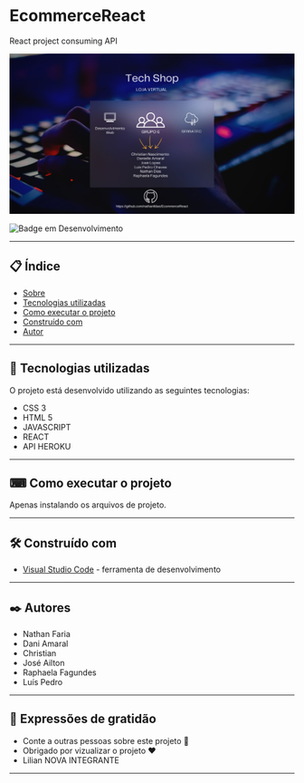 # EcommerceReact
React project consuming API

![](https://github.com/daniamaral27/Desenvolvimento-Web-React-/blob/004bcbe876bad3c1b370da5e490d53993314e8d7/Site%20para%20Link%20na%20Bio%20Tecnologia%20e%20Jogos%20Escuro%20Simples%20Azul-escuro.png)

![Badge em Desenvolvimento](https://img.shields.io/static/v1?label=STATUS&message=FINALIZADO&color=GREEN&style=for-the-badge)
 
--- 

## 📋 Índice

- [Sobre](#front-end)
- [Tecnologias utilizadas](#-tecnologias-utilizadas)
- [Como executar o projeto](#-como-executar-o-projeto)
- [Construído com](#%EF%B8%8F-construído-com)
- [Autor](#%EF%B8%8F-autores)

--- 

## 🚀 Tecnologias utilizadas

O projeto está desenvolvido utilizando as seguintes tecnologias:

- CSS 3
- HTML 5
- JAVASCRIPT
- REACT
- API HEROKU

--- 

## ⌨ Como executar o projeto

Apenas instalando os arquivos de projeto.

--- 

## 🛠️ Construído com

* [Visual Studio Code](https://code.visualstudio.com/) - ferramenta de desenvolvimento

--- 

## ✒️ Autores

  - Nathan Faria
  - Dani Amaral
  - Christian
  - José Ailton
  - Raphaela Fagundes
  - Luís Pedro

--- 
 
## 🎁 Expressões de gratidão

* Conte a outras pessoas sobre este projeto 📢
* Obrigado por vizualizar o projeto ❤️
* Lilian NOVA INTEGRANTE

--- 
